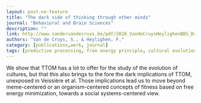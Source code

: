 ```yaml
---
layout: post-no-feature
title: "The dark side of thinking through other minds"
journal: "Behavioral and Brain Sciences"
description: ""
link: http://www.sandervandecruys.be/pdf/2020_VandeCruysHeylighenBBS_Dark_side.pdf
authors: "Van de Cruys, S., & Heylighen, F."
category: [publications,work, journal]
tags: [predictive processing, free energy principle, cultural evolution]
---
```


We show that TTOM has a lot to offer for the study of the evolution of cultures, but that this also brings to the fore the dark implications of TTOM, unexposed in Veissière et al. Those implications lead us to move beyond meme-centered or an organism-centered concepts of fitness based on free energy minimization, towards a social systems-centered view.
